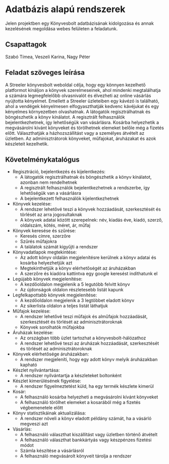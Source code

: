 # Adatbázis alapú rendszerek

Jelen projektben egy Könyvesbolt adatbázisának kidolgozása és annak kezelésének megoldása webes felületen a feladatunk.

## Csapattagok
Szabó Tímea, Veszeli Karina, Nagy Péter

## Feladat szöveges leírása
A Streeler könyvesbolt weboldal célja, hogy egy könnyen kezelhető platformot kínáljon a könyvek 
szerelmeseinek, ahol mindenki megtalálhatja a számára legmegfelelőbb olvasnivalót és élvezheti az online 
vásárlás nyújtotta kényelmet. Emellett a Streeler üzleteiben egy kávézó is található, ahol a vendégek 
kényelmesen elfogyaszthatják kedvenc kávéjukat és egy kényelmes környezetben olvashatnak.
A látogatók regisztrálhatnak és böngészhetik a könyv kínálatot. A regisztrált felhasználók 
bejelentkezhetnek, így lehetőségük van vásárlásra. Kosárba helyezhetik a megvásárolni kívánt könyveket és 
törölhetnek elemeket belőle még a fizetés előtt. Választhatják a házhozszállítást vagy a személyes átvételt 
az üzletben. Az adminisztrátorok könyveket, műfajokat, áruházakat és azok készleteit kezelhetik.

## Követelménykatalógus
- Regisztráció, bejelentkezés és kijelentkezés:
  - A látogatók regisztrálhatnak és böngészhetik a könyv kínálatot, azonban nem rendelhetnek
  - A regisztrált felhasználók bejelentkezhetnek a rendszerbe, így lehetőségük van a vásárlásra
  - A bejelentkezett felhasználók kijelentkezhetnek
- Könyvek kezelése:
  - A rendszer lehetővé teszi a könyvek hozzáadását, szerkesztését és törlését az arra 
jogosultaknak
  - A könyvek adatai között szerepelnek: név, kiadás éve, kiadó, szerző, oldalszám, kötés, méret, 
ár, műfaj
- Könyvek keresése és szűrése:
  - Keresés címre, szerzőre
  - Szűrés műfajokra
  - A találatok számát kigyűjti a rendszer
- Könyvadatlapok megtekintése:
  - Az adott könyv oldalán megjelenítésre kerülnek a könyv adatai és kosárba helyezhetjük azt
  - Megtekinthetjük a könyv elérhetőségét az áruházakban
  - A szerzőre és kiadóra kattintva egy google keresést indíthatunk el
- Legújabb könyvek megjelenítése:
  - A kezdőoldalon megjelenik a 5 legutóbb felvitt könyv
  - Az újdonságok oldalon részletesebb listát kapunk
- Legfelkapottabb könyvek megjelenítése:
  - A kezdőoldalon megjelenik a 3 legtöbbet eladott könyv
  - Az sikerlista oldalon a teljes listát láthatjuk
- Műfajok kezelése:
  - A rendszer lehetővé teszi műfajok és alműfajok hozzáadását, szerkesztését és törlését az 
adminisztrátoroknak
  - Könyvek sorolhatók műfajokba
- Áruházak kezelése:
  - Az országban több üzlet tartozhat a könyvesbolt-hálózathoz
  - A rendszer lehetővé teszi az áruházak hozzáadását, szerkesztését és törlését az 
adminisztrátoroknak
- Könyvek elérhetősége áruházakban:
  - A rendszer megjeleníti, hogy egy adott könyv melyik áruházakban kapható
- Készlet nyilvántartása: 
  - A rendszer nyilvántartja a készleteket boltonként
- Készlet kimerülésének figyelése: 
  - A rendszer figyelmeztetést küld, ha egy termék készlete kimerül
- Kosár:
  - A felhasználó kosárba helyezheti a megvásárolni kívánt könyveket
  - A felhasználó törölhet elemeket a kosarából még a fizetés végbemenetele előtt
- Könyv statisztikáinak aktualizálása:
  - A rendszer növeli a könyv eladott példány számát, ha a vásárló megveszi azt
- Vásárlás:
  - A felhasználó választhat kiszállítást vagy üzletben történő átvételt
  - A felhasználó választhat bankkártyás vagy készpénzes fizetési módot
  - Számla készítése a vásárlásról
  - A felhasználó megvásárolt könyveit tárolja a rendszer
